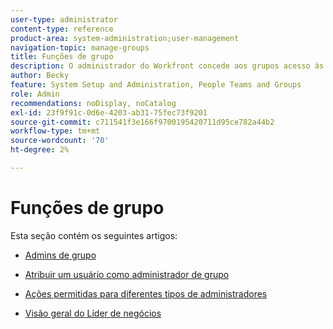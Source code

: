 ```yaml
---
user-type: administrator
content-type: reference
product-area: system-administration;user-management
navigation-topic: manage-groups
title: Funções de grupo
description: O administrador do Workfront concede aos grupos acesso às áreas do Workfront onde precisam trabalhar e se comunicar. Cada grupo pode manter suas informações do Workfront, como usuários, modelos, formulários personalizados e projetos, separadas das de outros departamentos.
author: Becky
feature: System Setup and Administration, People Teams and Groups
role: Admin
recommendations: noDisplay, noCatalog
exl-id: 23f9f91c-0d6e-4203-ab31-75fec73f9201
source-git-commit: c711541f3e166f9700195420711d95ce782a44b2
workflow-type: tm+mt
source-wordcount: '70'
ht-degree: 2%

---
```


# Funções de grupo

Esta seção contém os seguintes artigos:

* [Admins de grupo](../../../administration-and-setup/manage-groups/group-roles/group-administrators.md)

* [Atribuir um usuário como administrador de grupo](../../../administration-and-setup/manage-groups/group-roles/assign-user-as-group-administrator.md)
* [Ações permitidas para diferentes tipos de administradores](../../../administration-and-setup/manage-groups/group-roles/group-actions-allowed-different-types-admins.md)

* [Visão geral do Líder de negócios](../../../administration-and-setup/manage-groups/group-roles/business-leader-overview.md)
